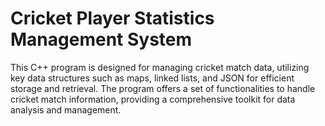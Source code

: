 # Cricket Player Statistics Management System
This C++ program is designed for managing cricket match data, utilizing key data structures such as maps, linked lists, and JSON for efficient storage and retrieval. The program offers a set of functionalities to handle cricket match information, providing a comprehensive toolkit for data analysis and management.
